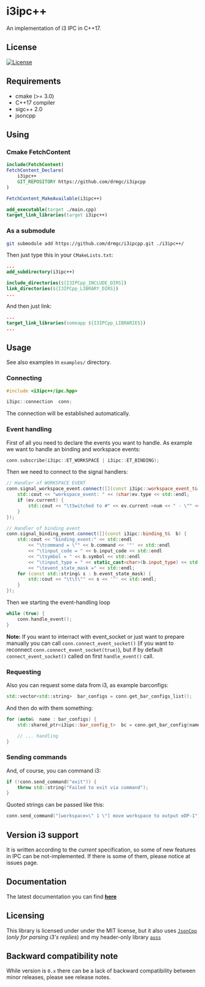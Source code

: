# i3ipc++

An implementation of i3 IPC in C++17.

## License

[![License](http://img.shields.io/:license-mit-blue.svg)](http://doge.mit-license.org)

## Requirements

* cmake (>= 3.0)
* C++17 compiler
* sigc++ 2.0
* jsoncpp

## Using

### Cmake FetchContent

```cmake
include(FetchContent)
FetchContent_Declare(
    i3ipc++
    GIT_REPOSITORY https://github.com/drmgc/i3ipcpp
)

FetchContent_MakeAvailable(i3ipc++)

add_executable(target ./main.cpp)
target_link_libraries(target i3ipc++)
```

### As a submodule

```bash
git submodule add https://github.com/drmgc/i3ipcpp.git ./i3ipc++/
```

Then just type this in your `CMakeLists.txt`:

```cmake
...
add_subdirectory(i3ipc++)

include_directories(${I3IPCpp_INCLUDE_DIRS})
link_directories(${I3IPCpp_LIBRARY_DIRS})
...
```

And then just link:

```cmake
...
target_link_libraries(someapp ${I3IPCpp_LIBRARIES})
...
```

## Usage

See also examples in `examples/` directory.

### Connecting

```c++
#include <i3ipc++/ipc.hpp>

i3ipc::connection  conn;
```

The connection will be established automatically.

### Event handling

First of all you need to declare the events you want to handle. As example we want to handle an binding and workspace events:

```c++
conn.subscribe(i3ipc::ET_WORKSPACE | i3ipc::ET_BINDING);
```

Then we need to connect to the signal handlers:

```c++
// Handler of WORKSPACE EVENT
conn.signal_workspace_event.connect([](const i3ipc::workspace_event_t&  ev) {
    std::cout << "workspace_event: " << (char)ev.type << std::endl;
    if (ev.current) {
        std::cout << "\tSwitched to #" << ev.current->num << " - \"" << ev.current->name << '"' << std::endl;
    }
});

// Handler of binding event
conn.signal_binding_event.connect([](const i3ipc::binding_t&  b) {
    std::cout << "binding_event:" << std::endl
        << "\tcommand = \"" << b.command << '"' << std::endl
        << "\tinput_code = " << b.input_code << std::endl
        << "\tsymbol = " << b.symbol << std::endl
        << "\tinput_type = " << static_cast<char>(b.input_type) << std::endl
        << "\tevent_state_mask =" << std::endl;
    for (const std::string& s : b.event_state_mask) {
        std::cout << "\t\t\"" << s << '"' << std::endl;
    }
});
```

Then we starting the event-handling loop

```c++
while (true) {
    conn.handle_event();
}
```

**Note:** If you want to interract with event_socket or just want to prepare manually you can call `conn.connect_event_socket()` (if you want to reconnect `conn.connect_event_socket(true)`), but if by default `connect_event_socket()` called on first `handle_event()` call.

### Requesting

Also you can request some data from i3, as example barconfigs:

```c++
std::vector<std::string>  bar_configs = conn.get_bar_configs_list();
```

And then do with them something:

```c++
for (auto&  name : bar_configs) {
    std::shared_ptr<i3ipc::bar_config_t>  bc = conn.get_bar_config(name);

    // ... handling
}
```

### Sending commands

And, of course, you can command i3:

```c++
if (!conn.send_command("exit")) {
    throw std::string("Failed to exit via command");
}
```

Quoted strings can be passed like this:

```c++
conn.send_command("[workspace=\" 1 \"] move workspace to output eDP-1");
```

## Version i3 support

It is written according to the *current* specification, so some of new features in IPC can be not-implemented. If there is some of them, please notice at issues page.

## Documentation

The latest documentation you can find [**here**](http://drmgc.github.io/docs/api-ref/i3ipc++/latest/)

## Licensing

This library is licensed under under the MIT license, but it also uses [`JsonCpp`](https://github.com/open-source-parsers/jsoncpp) (*only for parsing i3's replies*) and my header-only library [`auss`](https://github.com/drmgc/auss)

## Backward compatibility note

While version is `0.x` there can be a lack of backward compatibility between minor releases, please see release notes.
